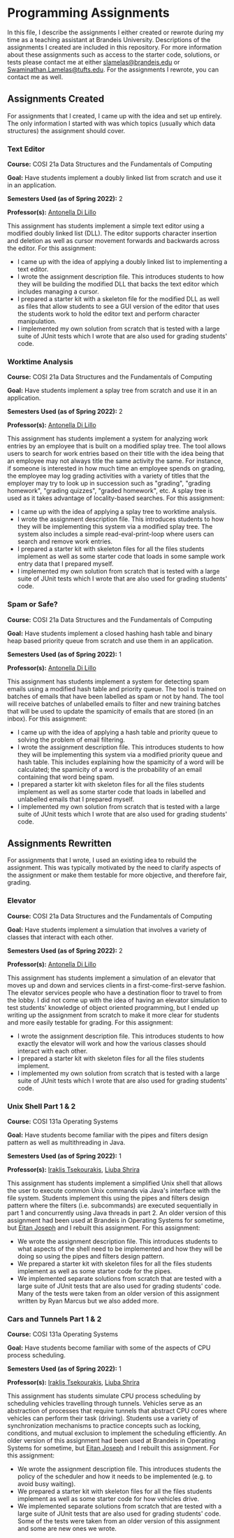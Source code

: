 # Programming Assignments

In this file, I describe the assignments I either created or rewrote during my time as a teaching assistant at Brandeis University. Descriptions of the assignments I created are included in this repository. For more information about these assignments such as access to the starter code, solutions, or tests please contact me at either slamelas@brandeis.edu or Swaminathan.Lamelas@tufts.edu. For the assignments I rewrote, you can contact me as well.

## Assignments Created

For assignments that I created, I came up with the idea and set up entirely. The only information I started with was which topics (usually which data structures) the assignment should cover.

### Text Editor

**Course:** COSI 21a Data Structures and the Fundamentals of Computing

**Goal:** Have students implement a doubly linked list from scratch and use it in an application.

**Semesters Used (as of Spring 2022):** 2

**Professor(s):** [Antonella Di Lillo](https://engineering.tufts.edu/cs/people/faculty/antonella-di-lillo)

This assignment has students implement a simple text editor using a modified doubly linked list (DLL). The editor supports character insertion and deletion as well as cursor movement forwards and backwards across the editor. For this assignment:

* I came up with the idea of applying a doubly linked list to implementing a text editor.
* I wrote the assignment description file. This introduces students to how they will be building the modified DLL that backs the text editor which includes managing a cursor. 
* I prepared a starter kit with a skeleton file for the modified DLL as well as files that allow students to see a GUI version of the editor that uses the students work to hold the editor text and perform character manipulation.
* I implemented my own solution from scratch that is tested with a large suite of JUnit tests which I wrote that are also used for grading students' code.

### Worktime Analysis

**Course:** COSI 21a Data Structures and the Fundamentals of Computing

**Goal:** Have students implement a splay tree from scratch and use it in an application.

**Semesters Used (as of Spring 2022):** 2

**Professor(s):** [Antonella Di Lillo](https://engineering.tufts.edu/cs/people/faculty/antonella-di-lillo)

This assignment has students implement a system for analyzing work entries by an employee that is built on a modified splay tree. The tool allows users to search for work entries based on their title with the idea being that an employee may not always title the same activity the same. For instance, if someone is interested in how much time an employee spends on grading, the employee may log grading activities with a variety of titles that the employer may try to look up in succession such as "grading", "grading homework", "grading quizzes", "graded homework", etc. A splay tree is used as it takes advantage of locality-based searches. For this assignment:

* I came up with the idea of applying a splay tree to worktime analysis.
* I wrote the assignment description file. This introduces students to how they will be implementing this system via a modified splay tree. The system also includes a simple read-eval-print-loop where users can search and remove work entries.
* I prepared a starter kit with skeleton files for all the files students implement as well as some starter code that loads in some sample work entry data that I prepared myself.
* I implemented my own solution from scratch that is tested with a large suite of JUnit tests which I wrote that are also used for grading students' code.

### Spam or Safe?

**Course:** COSI 21a Data Structures and the Fundamentals of Computing

**Goal:** Have students implement a closed hashing hash table and binary heap based priority queue from scratch and use them in an application.

**Semesters Used (as of Spring 2022):** 1

**Professor(s):** [Antonella Di Lillo](https://engineering.tufts.edu/cs/people/faculty/antonella-di-lillo)

This assignment has students implement a system for detecting spam emails using a modified hash table and priority queue. The tool is trained on batches of emails that have been labelled as spam or not by hand. The tool will receive batches of unlabelled emails to filter and new training batches that will be used to update the spamicity of emails that are stored (in an inbox). For this assignment:

* I came up with the idea of applying a hash table and priority queue to solving the problem of email filtering.
* I wrote the assignment description file. This introduces students to how they will be implementing this system via a modified priority queue and hash table. This includes explaining how the spamicity of a word will be calculated; the spamicity of a word is the probability of an email containing that word being spam.
* I prepared a starter kit with skeleton files for all the files students implement as well as some starter code that loads in labelled and unlabelled emails that I prepared myself.
* I implemented my own solution from scratch that is tested with a large suite of JUnit tests which I wrote that are also used for grading students' code.

## Assignments Rewritten

For assignments that I wrote, I used an existing idea to rebuild the assignment. This was typically motivated by the need to clarify aspects of the assignment or make them testable for more objective, and therefore fair, grading.

### Elevator

**Course:** COSI 21a Data Structures and the Fundamentals of Computing

**Goal:** Have students implement a simulation that involves a variety of classes that interact with each other.

**Semesters Used (as of Spring 2022):** 2

**Professor(s):** [Antonella Di Lillo](https://engineering.tufts.edu/cs/people/faculty/antonella-di-lillo)

This assignment has students implement a simulation of an elevator that moves up and down and services clients in a first-come-first-serve fashion. The elevator services people who have a destination floor to travel to from the lobby. I did not come up with the idea of having an elevator simulation to test students' knowledge of object oriented programming, but I ended up writing up the assignment from scratch to make it more clear for students and more easily testable for grading. For this assignment:

* I wrote the assignment description file. This introduces students to how exactly the elevator will work and how the various classes should interact with each other.
* I prepared a starter kit with skeleton files for all the files students implement.
* I implemented my own solution from scratch that is tested with a large suite of JUnit tests which I wrote that are also used for grading students' code.

### Unix Shell Part 1 & 2

**Course:** COSI 131a Operating Systems

**Goal:** Have students become familiar with the pipes and filters design pattern as well as multithreading in Java.

**Semesters Used (as of Spring 2022):** 1

**Professor(s):** [Iraklis Tsekourakis](https://tsekourakis.github.io/), [Liuba Shrira](https://www.cs.brandeis.edu/~liuba/)

This assignment has students implement a simplified Unix shell that allows the user to execute common Unix commands via Java's interface with the file system. Students implement this using the pipes and filters design pattern where the filters (i.e. subcommands) are executed sequentially in part 1 and concurrently using Java threads in part 2. An older version of this assignment had been used at Brandeis in Operating Systems for sometime, but [Eitan Joseph](https://www.linkedin.com/in/eitan-joseph/) and I rebuilt this assignment. For this assignment:

* We wrote the assignment description file. This introduces students to what aspects of the shell need to be implemented and how they will be doing so using the pipes and filters design pattern.
* We prepared a starter kit with skeleton files for all the files students implement as well as some starter code for the pipes.
* We implemented separate solutions from scratch that are tested with a large suite of JUnit tests that are also used for grading students' code. Many of the tests were taken from an older version of this assignment written by Ryan Marcus but we also added more.

### Cars and Tunnels Part 1 & 2

**Course:** COSI 131a Operating Systems

**Goal:** Have students become familiar with some of the aspects of CPU process scheduling.

**Semesters Used (as of Spring 2022):** 1

**Professor(s):** [Iraklis Tsekourakis](https://tsekourakis.github.io/), [Liuba Shrira](https://www.cs.brandeis.edu/~liuba/)

This assignment has students simulate CPU process scheduling by scheduling vehicles travelling through tunnels. Vehicles serve as an abstraction of processes that require tunnels that abstract CPU cores where vehicles can perform their task (driving). Students use a variety of synchronization mechanisms to practice concepts such as locking, conditions, and mutual exclusion to implement the scheduling efficiently. An older version of this assignment had been used at Brandeis in Operating Systems for sometime, but [Eitan Joseph](https://www.linkedin.com/in/eitan-joseph/) and I rebuilt this assignment. For this assignment:

* We wrote the assignment description file. This introduces students the policy of the scheduler and how it needs to be implemented (e.g. to avoid busy waiting).
* We prepared a starter kit with skeleton files for all the files students implement as well as some starter code for how vehicles drive.
* We implemented separate solutions from scratch that are tested with a large suite of JUnit tests that are also used for grading students' code. Some of the tests were taken from an older version of this assignment and some are new ones we wrote.
